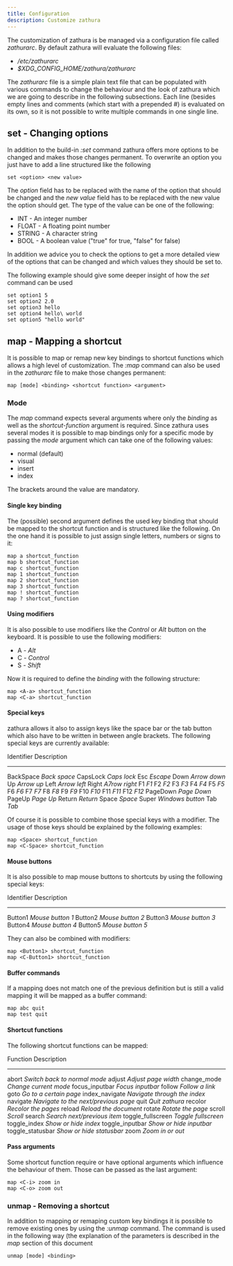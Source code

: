 ```yaml
---
title: Configuration
description: Customize zathura
---
```


The customization of zathura is be managed via a configuration file called
*zathurarc*. By default zathura will evaluate the following files:

* */etc/zathurarc*
* *$XDG_CONFIG_HOME/zathura/zathurarc*

The *zathurarc* file is a simple plain text file that can be populated with
various commands to change the behaviour and the look of zathura which we are
going to describe in the following subsections. Each line (besides empty lines
and comments (which start with a prepended *\#*) is evaluated on its own, so it
is not possible to write multiple commands in one single line.

## set - Changing options
In addition to the build-in *:set* command zathura offers more options to be
changed and makes those changes permanent. To overwrite an option you just have
to add a line structured like the following

    set <option> <new value>

The *option* field has to be replaced with the name of the option that should be
changed and the *new value* field has to be replaced with the new value the
option should get. The type of the value can be one of the following:

* INT - An integer number
* FLOAT - A floating point number
* STRING - A character string
* BOOL - A boolean value ("true" for true, "false" for false)

In addition we advice you to check the options to get a more detailed view of
the options that can be changed and which values they should be set to.

The following example should give some deeper insight of how the *set* command
can be used

    set option1 5
    set option2 2.0
    set option3 hello
    set option4 hello\ world
    set option5 "hello world"

## map - Mapping a shortcut
It is possible to map or remap new key bindings to shortcut functions which
allows a high level of customization. The *:map* command can also be used in
the *zathurarc* file to make those changes permanent:

    map [mode] <binding> <shortcut function> <argument>

### Mode
The *map* command expects several arguments where only the *binding* as well as
the *shortcut-function* argument is required. Since zathura uses several modes
it is possible to map bindings only for a specific mode by passing the *mode*
argument which can take one of the following values:

* normal (default)
* visual
* insert
* index

The brackets around the value are mandatory.

#### Single key binding
The (possible) second argument defines the used key binding that should be
mapped to the shortcut function and is structured like the following. On the one
hand it is possible to just assign single letters, numbers or signs to it:

    map a shortcut_function
    map b shortcut_function
    map c shortcut_function
    map 1 shortcut_function
    map 2 shortcut_function
    map 3 shortcut_function
    map ! shortcut_function
    map ? shortcut_function

#### Using modifiers
It is also possible to use modifiers like the *Control* or *Alt* button on the
keyboard. It is possible to use the following modifiers:

* A - *Alt*
* C - *Control*
* S - *Shift*

Now it is required to define the *binding* with the following structure:

    map <A-a> shortcut_function
    map <C-a> shortcut_function

#### Special keys
zathura allows it also to assign keys like the space bar or the tab button which
also have to be written in between angle brackets. The following special keys
are currently available:

Identifier  Description
----------  -----------
BackSpace   *Back space*
CapsLock    *Caps lock*
Esc         *Escape*
Down        *Arrow down*
Up          *Arrow up*
Left        *Arrow left*
Right       *A7row right*
F1          *F1*
F2          *F2*
F3          *F3*
F4          *F4*
F5          *F5*
F6          *F6*
F7          *F7*
F8          *F8*
F9          *F9*
F10         *F10*
F11         *F11*
F12         *F12*
PageDown    *Page Down*
PageUp      *Page Up*
Return      *Return*
Space       *Space*
Super       *Windows button*
Tab         *Tab*

Of course it is possible to combine those special keys with a modifier. The
usage of those keys should be explained by the following examples:

    map <Space> shortcut_function
    map <C-Space> shortcut_function

#### Mouse buttons
It is also possible to map mouse buttons to shortcuts by using the following
special keys:

Identifier  Description
----------  ----------------
Button1     *Mouse button 1*
Button2     *Mouse button 2*
Button3     *Mouse button 3*
Button4     *Mouse button 4*
Button5     *Mouse button 5*

They can also be combined with modifiers:

    map <Button1> shortcut_function
    map <C-Button1> shortcut_function

#### Buffer commands
If a mapping does not match one of the previous definition but is still a valid
mapping it will be mapped as a buffer command:

    map abc quit
    map test quit

#### Shortcut functions
The following shortcut functions can be mapped:

Function           Description
-----------------  ------------------------------------
abort              *Switch back to normal mode*
adjust             *Adjust page width*
change_mode        *Change current mode*
focus_inputbar     *Focus inputbar*
follow             *Follow a link*
goto               *Go to a certain page*
index_navigate     *Navigate through the index*
navigate           *Navigate to the next/previous page*
quit               *Quit zathura*
recolor            *Recolor the pages*
reload             *Reload the document*
rotate             *Rotate the page*
scroll             *Scroll*
search             *Search next/previous item*
toggle_fullscreen  *Toggle fullscreen*
toggle_index       *Show or hide index*
toggle_inputbar    *Show or hide inputbar*
toggle_statusbar   *Show or hide statusbar*
zoom               *Zoom in or out*

#### Pass arguments
Some shortcut function require or have optional arguments which influence the
behaviour of them. Those can be passed as the last argument:

    map <C-i> zoom in
    map <C-o> zoom out

### unmap - Removing a shortcut
In addition to mapping or remaping custom key bindings it is possible to remove
existing ones by using the *:unmap* command. The command is used in the
following way (the explanation of the parameters is described in the *map*
section of this document

    unmap [mode] <binding>
